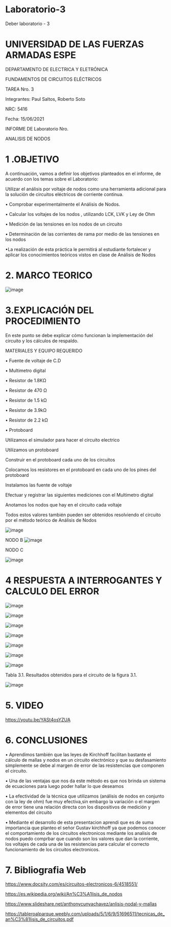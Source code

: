 # Laboratorio-3

Deber laboratorio - 3

# UNIVERSIDAD DE LAS FUERZAS ARMADAS ESPE

DEPARTAMENTO DE ELECTRICA Y ELETRÓNICA

FUNDAMENTOS DE CIRCUITOS ELÉCTRICOS

TAREA Nro. 3

Integrantes: Paul Saltos, Roberto Soto

NRC: 5416

Fecha: 15/06/2021

INFORME DE Laboratorio Nro.

ANALISIS DE NODOS

# 1 .OBJETIVO

A continuación, vamos a definir los objetivos planteados en el informe, de acuerdo con los temas sobre el Laboratorio:

Utilizar el análisis por voltaje de nodos como una herramienta adicional para la solución de circuitos eléctricos de corriente continua.

• Comprobar experimentalmente el Análisis de Nodos.

• Calcular los voltajes de los nodos , utilizando LCK, LVK y Ley de Ohm

• Medición de las tensiones en los nodos de un circuito 

• Determinación de las corrientes de rama por medio de las tensiones en los nodos

•La realización de esta práctica le permitirá al estudiante fortalecer y aplicar los conocimientos teóricos vistos en clase de Análisis de Nodos


# 2. MARCO TEORICO

![image](https://user-images.githubusercontent.com/85178869/122168070-6ce3da00-ce41-11eb-8672-0a4704d9cc94.png)

# 3.EXPLICACIÓN DEL PROCEDIMIENTO

En este punto se debe explicar cómo funcionan la implementación del circuito y los cálculos de respaldo.

MATERIALES Y EQUIPO REQUERIDO

• Fuente de voltaje de C.D

• Multimetro digital

• Resistor de 1.8KΩ

• Resistor de 470 Ω

• Resistor de 1.5 kΩ

• Resistor de 3.9kΩ

• Resistor de 2.2 kΩ

• Protoboard

Utilizamos el simulador para hacer el circuito electrico

Utilizamos un protoboard

Construir en el protoboard cada uno de los circuitos

Colocamos los resistores en el protoboard en cada uno de los pines del protoboard

Instalamos las  fuente de voltaje

Efectuar y registrar las siguientes mediciones con el Multimetro digital

Anotamos los nodos que hay en el circuito cada voltaje 

Todos estos valores también pueden ser obtenidos resolviendo el circuito por el método teórico de Análisis de Nodos

![image](https://user-images.githubusercontent.com/85178869/122169857-85ed8a80-ce43-11eb-86c1-30b7bec8bd73.png)

NODO B
![image](https://user-images.githubusercontent.com/85178869/122235424-4cd50a80-ce83-11eb-9746-e841686ef79b.png)


NODO C

![image](https://user-images.githubusercontent.com/85178869/122235604-73934100-ce83-11eb-96b6-12c52eed62f2.png)

# 4 RESPUESTA A INTERROGANTES Y CALCULO DEL ERROR


![image](https://user-images.githubusercontent.com/85178869/122236179-ea303e80-ce83-11eb-9ad0-531efd8d7a50.png)

![image](https://user-images.githubusercontent.com/85178869/122236248-f87e5a80-ce83-11eb-86e8-befc4245806c.png)

![image](https://user-images.githubusercontent.com/85178869/122236320-08963a00-ce84-11eb-9c2d-32951f3f089d.png)

![image](https://user-images.githubusercontent.com/85178869/122236396-18ae1980-ce84-11eb-8f9e-63e6a9fb828d.png)

![image](https://user-images.githubusercontent.com/85178869/122236459-25327200-ce84-11eb-8828-acda70cd8b27.png)

![image](https://user-images.githubusercontent.com/85178869/122236512-311e3400-ce84-11eb-8c8c-fb9b64fffc77.png)

![image](https://user-images.githubusercontent.com/85178869/122236554-3d09f600-ce84-11eb-9eb8-92435e31b039.png)

Tabla 3.1. Resultados obtenidos para el circuito de la figura 3.1.

![image](https://user-images.githubusercontent.com/85178869/122236640-4bf0a880-ce84-11eb-9599-ffe2a1b8f225.png)


# 5. VIDEO

https://youtu.be/YASt4osYZUA


# 6. CONCLUSIONES 

• Aprendimos también que las leyes de Kirchhoff facilitan bastante el cálculo de mallas y nodos en un circuito electrónico y que su desfasamiento simplemente se debe al margen de error de las resistencias que componen el circuito.

• Una de las ventajas que nos da este método es que nos brinda un sistema de ecuaciones para luego poder hallar lo que deseamos

• La efectividad de la técnica que utilizamos (análisis de nodos  en conjunto con la ley de ohm) fue muy efectiva,sin embargo la variación o el margen de error tiene una relación directa con los dispositivos de medición y elementos del circuito

• Mediante el desarrollo de esta presentacion aprendi que es de suma importancia que planteo el señor Gustav kirchhoff ya que podemos conocer el comportamiento de los circuitos electronicos mediante los analisis de nodos puedo comprbar que cuando son los valores que dan la corriente, los voltajes de cada una de las resistencias para calcular el correcto funcionamiento de los circuitos electronicos.

# 7. Bibliografia Web 

https://www.docsity.com/es/circuitos-electronicos-6/4518551/

https://es.wikipedia.org/wiki/An%C3%A1lisis_de_nodos

https://www.slideshare.net/anthonycunyachavez/anlisis-nodal-y-mallas

https://tableroalparque.weebly.com/uploads/5/1/6/9/51696511/tecnicas_de_an%C3%81lisis_de_circuitos.pdf

